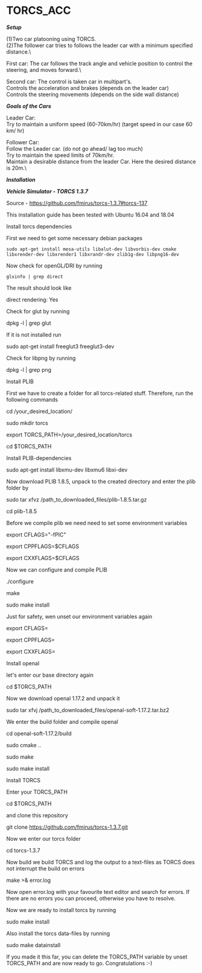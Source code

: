 # TORCS_ACC

***Setup***

(1)Two car platooning using TORCS.\
(2)The follower car tries to follows the leader car with a minimum specified distance.\

First car: The car follows the track angle and vehicle position to control the steering, and moves forward.\

Second car: The control is taken car in multipart's.\
Controls the acceleration and brakes (depends on the leader car)\
Controls the steering movements (depends on the side wall distance)

***Goals of the Cars***

Leader Car:\
Try to maintain a uniform speed (60-70km/hr) (target speed in our case 60 km/ hr)

Follower Car:\
Follow the Leader car. (do not go ahead/ lag too much)\
Try to maintain the speed limits of 70km/hr.\
Maintain a desirable distance from the leader Car. Here the desired distance is 20m.\

***Installation***

***Vehicle Simulator - TORCS 1.3.7***

Source - https://github.com/fmirus/torcs-1.3.7#torcs-137

This installation guide has been tested with Ubuntu 16.04 and 18.04

Install torcs dependencies

First we need to get some necessary debian packages
```
sudo apt-get install mesa-utils libalut-dev libvorbis-dev cmake libxrender-dev libxrender1 libxrandr-dev zlib1g-dev libpng16-dev
```
Now check for openGL/DRI by running
```
glxinfo | grep direct
```
The result should look like

direct rendering: Yes

Check for glut by running

dpkg -l | grep glut

If it is not installed run

sudo apt-get install freeglut3 freeglut3-dev

Check for libpng by running

dpkg -l | grep png

Install PLIB

First we have to create a folder for all torcs-related stuff. Therefore, run the following commands

cd /your_desired_location/

sudo mkdir torcs

export TORCS_PATH=/your_desired_location/torcs

cd $TORCS_PATH

Install PLIB-dependencies

sudo apt-get install libxmu-dev libxmu6 libxi-dev

Now download PLIB 1.8.5, unpack to the created directory and enter the plib folder by

sudo tar xfvz /path_to_downloaded_files/plib-1.8.5.tar.gz

cd plib-1.8.5

Before we compile plib we need need to set some environment variables

export CFLAGS="-fPIC"

export CPPFLAGS=$CFLAGS

export CXXFLAGS=$CFLAGS

Now we can configure and compile PLIB

./configure

make

sudo make install

Just for safety, wen unset our environment variables again

export CFLAGS=

export CPPFLAGS=

export CXXFLAGS=

Install openal

let's enter our base directory again

cd $TORCS_PATH

Now we download openal 1.17.2 and unpack it

sudo tar xfvj /path_to_downloaded_files/openal-soft-1.17.2.tar.bz2

We enter the build folder and compile openal

cd openal-soft-1.17.2/build

sudo cmake ..

sudo make

sudo make install

Install TORCS

Enter your TORCS_PATH

cd $TORCS_PATH

and clone this repository

git clone https://github.com/fmirus/torcs-1.3.7.git

Now we enter our torcs folder

cd torcs-1.3.7

Now build we build TORCS and log the output to a text-files as TORCS does not interrupt the build on errors

make >& error.log

Now open error.log with your favourite text editor and search for errors. If there are no errors you can proceed, otherwise you have to resolve.

Now we are ready to install torcs by running

sudo make install

Also install the torcs data-files by running

sudo make datainstall

If you made it this far, you can delete the TORCS_PATH variable by unset TORCS_PATH and are now ready to go. Congratulations :-)




